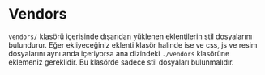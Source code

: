 # Vendors

`vendors/` klasörü içerisinde dışarıdan yüklenen eklentilerin stil dosyalarını bulundurur. Eğer ekliyeceğiniz eklenti klasör halinde ise ve css, js ve resim dosyalarını aynı anda içeriyorsa ana dizindeki `./vendors` klasörüne eklemeniz gereklidir. Bu klasörde sadece stil dosyaları bulunmalıdır.
